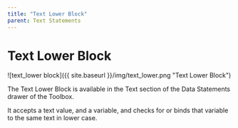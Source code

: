 ```yaml
---
title: "Text Lower Block"
parent: Text Statements
---
```

# Text Lower Block
![text_lower block]({{ site.baseurl }}/img/text_lower.png "Text Lower Block")

The Text Lower Block is available in the Text section of the Data Statements drawer of the Toolbox.

It accepts a text value, and a variable, and checks for or binds that variable to the same text in lower case.